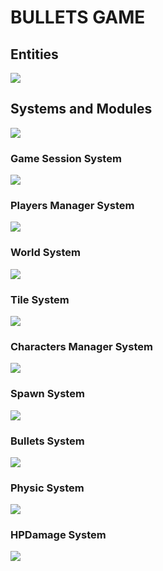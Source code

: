 # BULLETS GAME
## Entities
[![](https://mermaid.ink/img/pako:eNp9kk1qwzAQha9iZh33AKZ0kQSaQBcmTuhGm0EaO6b6MapEEkLuXtmqnSYW9UK8-Z54oxl8BW4EQQG1NCd-ROuyjx3TWfgO2yzP37JS4oVsRFEPeGW0s0bKhBXlKoQhd6M_lf9cmSJjh7ubiqg62zqKzr6VtDTnNEf-1VjjtZjZ717P2NKHB7gZjnrAh21Em3Iqk-__NFaK6AzyeahH43eEJJ4meHarDk96bD8UqSaPewtDp_CmHHPGrcRNzLayRoVNYu99QM-in73mL3_g_YQFKLIKWxF-umtPGLgjKWJQBCmoRi8dA6Zv4Sp6Z6qL5lA462kBvhPoaN1iY1FBUaP8ptsPcbzaAw?type=png)](https://mermaid.live/edit#pako:eNp9kk1qwzAQha9iZh33AKZ0kQSaQBcmTuhGm0EaO6b6MapEEkLuXtmqnSYW9UK8-Z54oxl8BW4EQQG1NCd-ROuyjx3TWfgO2yzP37JS4oVsRFEPeGW0s0bKhBXlKoQhd6M_lf9cmSJjh7ubiqg62zqKzr6VtDTnNEf-1VjjtZjZ717P2NKHB7gZjnrAh21Em3Iqk-__NFaK6AzyeahH43eEJJ4meHarDk96bD8UqSaPewtDp_CmHHPGrcRNzLayRoVNYu99QM-in73mL3_g_YQFKLIKWxF-umtPGLgjKWJQBCmoRi8dA6Zv4Sp6Z6qL5lA462kBvhPoaN1iY1FBUaP8ptsPcbzaAw)

## Systems and Modules
[![](https://mermaid.ink/img/pako:eNqNlcuOmzAUhl8FeU0ibk0Ii0ptknZGaqoozGikio0FJ4klYyMwSmnIu9fBTAeCScrCGPOd3-fiyxnFPAEUoD3lp_iIc2H82EXMkM_reh1WhYDUmEw-G0-8EE3nO04hhKIgnKnfOnpJCTDFbymuIH9HFTzQaMg3ntOkq6nHlOAGM3z40L3i3ZmMyVSi9U84tcP1I7veD435UiYHx2KgoJtb2r4-97Lz3NNVtPElFjK0un0XG56UFG4NrrnfvpHkAGIU-LYN-8SIU0uZ0Bx3ZQbIDlgC-Uewj9kXQqH4D-5rSSmI-2SY5URAKHgO_VA6a6MBNSm7RbbHqiDxmh0Ig24tbrmn7QqnsqL3tMaKr2M1cd4iTcq6GqoNM3xiyk4tlLEQelOMowrW-96uxPDIRa1zecyqKdI_NxXbK4YSvpewoautM0tOKSmuO0JXk1GzXckMXgojxVk9PET6Uq3JCgqR80qDq7ZToPuVGICD5DxukYnktkwxSeQ5fL6OREgcIYUIBbKbwB6XVEQoYheJ4lLwsGIxCkRegonKLMECVgQfcpyiYI9pIUczzH5xnr5D8hMFZ_QbBRPX8qfzuW3bvj3zrJnzyUQVChzPmrqO7zuzheU5i5nvX0z0p1Gwp5bnLlzLtV3fcj1rMTcRJETu0Y26Opob5PIXqyMZfw?type=png)](https://mermaid.live/edit#pako:eNqNlcuOmzAUhl8FeU0ibk0Ii0ptknZGaqoozGikio0FJ4klYyMwSmnIu9fBTAeCScrCGPOd3-fiyxnFPAEUoD3lp_iIc2H82EXMkM_reh1WhYDUmEw-G0-8EE3nO04hhKIgnKnfOnpJCTDFbymuIH9HFTzQaMg3ntOkq6nHlOAGM3z40L3i3ZmMyVSi9U84tcP1I7veD435UiYHx2KgoJtb2r4-97Lz3NNVtPElFjK0un0XG56UFG4NrrnfvpHkAGIU-LYN-8SIU0uZ0Bx3ZQbIDlgC-Uewj9kXQqH4D-5rSSmI-2SY5URAKHgO_VA6a6MBNSm7RbbHqiDxmh0Ig24tbrmn7QqnsqL3tMaKr2M1cd4iTcq6GqoNM3xiyk4tlLEQelOMowrW-96uxPDIRa1zecyqKdI_NxXbK4YSvpewoautM0tOKSmuO0JXk1GzXckMXgojxVk9PET6Uq3JCgqR80qDq7ZToPuVGICD5DxukYnktkwxSeQ5fL6OREgcIYUIBbKbwB6XVEQoYheJ4lLwsGIxCkRegonKLMECVgQfcpyiYI9pIUczzH5xnr5D8hMFZ_QbBRPX8qfzuW3bvj3zrJnzyUQVChzPmrqO7zuzheU5i5nvX0z0p1Gwp5bnLlzLtV3fcj1rMTcRJETu0Y26Opob5PIXqyMZfw)

### Game Session System
[![](https://mermaid.ink/img/pako:eNqNk11vmzAUhv-K5atUIhkkJHxcbBdtLiotEsKr0DJ2YcVOigR2Zcw2RvnvNbZJoZ22cYFe-zzvOUf2cQdPnFAYw3PJf54esZDgy13OgPqQVKuCXRaLUQFE67rg7ObGEJ85Jhqw4m08bRjTcSXexhLc1HSxSBpcU8DP07Atj_ZdpyuPMbD_QZnse7BcfgRJiVsqDpjhCxWorSWtbFOZ8g0NgYyLksxMemcKo-xa5D_oZKB14_-iLf--R9P7Ie26lGLSWgRYZkxo7JOM2pYO5Y1tVv7vxR6S2657eCJYUgJuOWP0NCiD12qnYXKeSTnAcqWs9-iYfPtwX4MjFXx0fMrz7-84g82I6z2Ow6NRdatGqDMARtnhmY2UjWQWTkehD382XK-dGvX8dY-eDWct2X4ycdeGp_QsFRp44_jT_3UFHVhRUeGCqOfTDTs5lI-0ojmMlST0jJtS5jBnvUJxIzlq2QnGUjTUgY2-kbsCXwSuYHzGZa12nzA7cl6NkFrCuIO_YOytN6u1F0WBG7gbb711YAvjZeBHq5239b3AD11_F4a9A39rv7cKA2_rRqG_Dd3Nbh35DqSkkFwczHvXz75_AZzoQSk?type=png)](https://mermaid.live/edit#pako:eNqNk11vmzAUhv-K5atUIhkkJHxcbBdtLiotEsKr0DJ2YcVOigR2Zcw2RvnvNbZJoZ22cYFe-zzvOUf2cQdPnFAYw3PJf54esZDgy13OgPqQVKuCXRaLUQFE67rg7ObGEJ85Jhqw4m08bRjTcSXexhLc1HSxSBpcU8DP07Atj_ZdpyuPMbD_QZnse7BcfgRJiVsqDpjhCxWorSWtbFOZ8g0NgYyLksxMemcKo-xa5D_oZKB14_-iLf--R9P7Ie26lGLSWgRYZkxo7JOM2pYO5Y1tVv7vxR6S2657eCJYUgJuOWP0NCiD12qnYXKeSTnAcqWs9-iYfPtwX4MjFXx0fMrz7-84g82I6z2Ow6NRdatGqDMARtnhmY2UjWQWTkehD382XK-dGvX8dY-eDWct2X4ycdeGp_QsFRp44_jT_3UFHVhRUeGCqOfTDTs5lI-0ojmMlST0jJtS5jBnvUJxIzlq2QnGUjTUgY2-kbsCXwSuYHzGZa12nzA7cl6NkFrCuIO_YOytN6u1F0WBG7gbb711YAvjZeBHq5239b3AD11_F4a9A39rv7cKA2_rRqG_Dd3Nbh35DqSkkFwczHvXz75_AZzoQSk)

### Players Manager System
[![](https://mermaid.ink/img/pako:eNqFVMGO2jAQ_RXLl16AJUBYFmlboYAWDtCIhENLOFjEQNRgI9vZLQ38e8exA4HSlgOJZ957M2O_OMdrHlPcx5uUf6x3RCgUDiOG4PdG9jSgUiacBUep6H651CFkY6sVqtc_oyAY5XmgNNEm0OidMnU-G5UwARVLD5P1DyosMQzzXCd1sAT7KTlSUcLNysJ96ee5iXySyOdsq0mGBj2gekODpnMrNJ2bSBjazNhfPg0ERSRN0aGQkWhH3ik6gNSXKFpZ4tg3hNO3UXBCXkqJGKSpKayrSqvn3-NnX09oOA-XT0NOJRIZQzxTxfjwvBYASLXAMJFrzhhVvu2pyD0oW856mQw2xLxMZjDaRCJGP-xkulq1iO8ZLiArzQ7i-Kp_B1iUFN8zgTvwpZc8n1MSH-3JoSlhZAtPa4Hi5P7wkSXDeSI_YVu04cLypaVUfVD2UZ4-8vR-rRWN_wEuEh7YmQBQ2K5KX13isux3tar6T3o8Y6qQWOi6i0NMoNy1cIlDBvifYa_fARhBD6y30OwqmOGmsGk7EwIE7bQ6MpFXChjOGuneOa-vcLDeeDB7G51KQQO9ObxbnJE2sEdm_yv40f91hWt4T8WeJDFcLbmORFjt6J5GuA-vMd2QLFURjtgZoCRTPDiyNe4rkdEazooNHyZkK8i-DB4I-855dYn7Of6J-3XnpeE02y2n6zw7rW6n69bwEcJt1200X3qu03zutJzes3uu4V-FgtPotDo9t9tuui0HUppB40RxMTWXYXEnnn8DTHGfwQ?type=png)](https://mermaid.live/edit#pako:eNqFVMGO2jAQ_RXLl16AJUBYFmlboYAWDtCIhENLOFjEQNRgI9vZLQ38e8exA4HSlgOJZ957M2O_OMdrHlPcx5uUf6x3RCgUDiOG4PdG9jSgUiacBUep6H651CFkY6sVqtc_oyAY5XmgNNEm0OidMnU-G5UwARVLD5P1DyosMQzzXCd1sAT7KTlSUcLNysJ96ee5iXySyOdsq0mGBj2gekODpnMrNJ2bSBjazNhfPg0ERSRN0aGQkWhH3ik6gNSXKFpZ4tg3hNO3UXBCXkqJGKSpKayrSqvn3-NnX09oOA-XT0NOJRIZQzxTxfjwvBYASLXAMJFrzhhVvu2pyD0oW856mQw2xLxMZjDaRCJGP-xkulq1iO8ZLiArzQ7i-Kp_B1iUFN8zgTvwpZc8n1MSH-3JoSlhZAtPa4Hi5P7wkSXDeSI_YVu04cLypaVUfVD2UZ4-8vR-rRWN_wEuEh7YmQBQ2K5KX13isux3tar6T3o8Y6qQWOi6i0NMoNy1cIlDBvifYa_fARhBD6y30OwqmOGmsGk7EwIE7bQ6MpFXChjOGuneOa-vcLDeeDB7G51KQQO9ObxbnJE2sEdm_yv40f91hWt4T8WeJDFcLbmORFjt6J5GuA-vMd2QLFURjtgZoCRTPDiyNe4rkdEazooNHyZkK8i-DB4I-855dYn7Of6J-3XnpeE02y2n6zw7rW6n69bwEcJt1200X3qu03zutJzes3uu4V-FgtPotDo9t9tuui0HUppB40RxMTWXYXEnnn8DTHGfwQ)

### World System
[![](https://mermaid.ink/img/pako:eNqdVV1v2jAU_Suun6gErERpITxsUhO0VW1FRJCqjfDgkVvIlNjIdtZmKf99ju3w2Upt84B8zz33XOd-kAovWAJ4iB8z9rRYES7RNIgpUs93kkMEQqSMzmb2MJ-jTucrunsYVdUdIwl6YDxL0OgvULnZnMRpclSTI1lLv4Md1uyQFAJeY4cZKYGLe0LJEnhUCgn5bGZRZGF7ydBXQtqDfEYpLCQkCD6tFuzkglQs3lBclSJdjOgypbDV05iVGY_vq2pcSMQekVwBysn6UOFHGJBc5W2ijWWjb8dVdZtmmUrLfv9R-XexJlo1BnW6dYfq5pjT1EK6qPaaur4anTyMTrCwUQl80Zyu7WFS2FTqYJCoYUdb9l6qLS30G1aTMPCbLBZRxTHIdMXZ04hzxlut1lG1NHx2dn5-fhQUgJCclWNdGOO7Hb_pOoAM6ybyZ19uBPLVGhDVW_4tjufG9fJzFL2gSX1R-1r1mE6AJOXhmOo27c30tjHTZmOmaQbigK6RoyE0LGPN50ZDVU4t0po80d0VD4S26LHaiWMnKU41xXtEbRl8XQbx8UvZLuj8AWQg4VMXCPxX4j8Qfr0Lvy7UYsnD3BY7KqdF6yLa7qrGtlpmEFKhzZQumwnV29C4tdF41HLshSmL2rB4Oziv_e4s3MY58JykifoLr2okxmpRcojxUB0TeCRFJmMc042ikkKyqKQLPJS8gDYu1gmREKRkyUnegGtCfzG2b-JhhZ_xsN_ven3XGQw898J1vCuvjUs87Dg9t-t6ynQHjuv0Bv3LTRv_0wq9bs9zLi563pXT8_repYqAJJWM35tvjv70bP4DwTUduw?type=png)](https://mermaid.live/edit#pako:eNqdVV1v2jAU_Suun6gErERpITxsUhO0VW1FRJCqjfDgkVvIlNjIdtZmKf99ju3w2Upt84B8zz33XOd-kAovWAJ4iB8z9rRYES7RNIgpUs93kkMEQqSMzmb2MJ-jTucrunsYVdUdIwl6YDxL0OgvULnZnMRpclSTI1lLv4Md1uyQFAJeY4cZKYGLe0LJEnhUCgn5bGZRZGF7ydBXQtqDfEYpLCQkCD6tFuzkglQs3lBclSJdjOgypbDV05iVGY_vq2pcSMQekVwBysn6UOFHGJBc5W2ijWWjb8dVdZtmmUrLfv9R-XexJlo1BnW6dYfq5pjT1EK6qPaaur4anTyMTrCwUQl80Zyu7WFS2FTqYJCoYUdb9l6qLS30G1aTMPCbLBZRxTHIdMXZ04hzxlut1lG1NHx2dn5-fhQUgJCclWNdGOO7Hb_pOoAM6ybyZ19uBPLVGhDVW_4tjufG9fJzFL2gSX1R-1r1mE6AJOXhmOo27c30tjHTZmOmaQbigK6RoyE0LGPN50ZDVU4t0po80d0VD4S26LHaiWMnKU41xXtEbRl8XQbx8UvZLuj8AWQg4VMXCPxX4j8Qfr0Lvy7UYsnD3BY7KqdF6yLa7qrGtlpmEFKhzZQumwnV29C4tdF41HLshSmL2rB4Oziv_e4s3MY58JykifoLr2okxmpRcojxUB0TeCRFJmMc042ikkKyqKQLPJS8gDYu1gmREKRkyUnegGtCfzG2b-JhhZ_xsN_ven3XGQw898J1vCuvjUs87Dg9t-t6ynQHjuv0Bv3LTRv_0wq9bs9zLi563pXT8_repYqAJJWM35tvjv70bP4DwTUduw)

### Tile System
[![](https://mermaid.ink/img/pako:eNqdlNFumzAUhl_F8nWSLQRIhtROa0BLtW6JRCS0Bi48cBI2gyNj1mUk7z5jQw2028USCdnn_N_vY45xBWOaYOjAPaFP8RExDrZumAPxCygjiX8uOM52OzmJIjAe34KHrVdVDxQlYJsSXADvJ8759aqo1cZFGTrgFlSzhnTXgvyUEoITsP72HcdcwwoX3mA8EVIfc-mOeQFubm7BZbn68OWjdwFtVOm7spa7Q_GPA6Nlnqj6erhOLjEh2mUISbOlr6sJECGv-NXhvpMWKo_A-2tq3aTEe1GR-6KW7N7cF9IYvA_DSGUuXz3_AlxccEbPda4hdeCfdXV10s-ty1I5UWFVLRlGHEvsuaOyZ5vjuUhjLz-k-XNTVSyKGt7XvH9CT3nfQIZaUuVb0q1Xbkr7v6XXeun-gZIGw8O42gA1rPl2-_r81C0pGRN8E1OCwZGRujs5XFJSZnkTUGQdb76ftgMyHwyB4AXQtVBvrmR7FGM5ritqfIcy1dSepr-NTlJv-7WnnsERzDDLUJqIu6GqIyHkR5zhEDpimOA9KgkPYZhfhRSVnPrnPIYOZyUewfKUiI64KTowlLXBE8ofKe1OoVPBX9CZGbOJtXhrzs2FNbOmlj2CZ-iMjXfGZGoa5sK25oZhW_Z1BH9Lg-nEtszpfGaKh_hPbUHgJOWUfVaXmbzTrn8AxSWP-g?type=png)](https://mermaid.live/edit#pako:eNqdlNFumzAUhl_F8nWSLQRIhtROa0BLtW6JRCS0Bi48cBI2gyNj1mUk7z5jQw2028USCdnn_N_vY45xBWOaYOjAPaFP8RExDrZumAPxCygjiX8uOM52OzmJIjAe34KHrVdVDxQlYJsSXADvJ8759aqo1cZFGTrgFlSzhnTXgvyUEoITsP72HcdcwwoX3mA8EVIfc-mOeQFubm7BZbn68OWjdwFtVOm7spa7Q_GPA6Nlnqj6erhOLjEh2mUISbOlr6sJECGv-NXhvpMWKo_A-2tq3aTEe1GR-6KW7N7cF9IYvA_DSGUuXz3_AlxccEbPda4hdeCfdXV10s-ty1I5UWFVLRlGHEvsuaOyZ5vjuUhjLz-k-XNTVSyKGt7XvH9CT3nfQIZaUuVb0q1Xbkr7v6XXeun-gZIGw8O42gA1rPl2-_r81C0pGRN8E1OCwZGRujs5XFJSZnkTUGQdb76ftgMyHwyB4AXQtVBvrmR7FGM5ritqfIcy1dSepr-NTlJv-7WnnsERzDDLUJqIu6GqIyHkR5zhEDpimOA9KgkPYZhfhRSVnPrnPIYOZyUewfKUiI64KTowlLXBE8ofKe1OoVPBX9CZGbOJtXhrzs2FNbOmlj2CZ-iMjXfGZGoa5sK25oZhW_Z1BH9Lg-nEtszpfGaKh_hPbUHgJOWUfVaXmbzTrn8AxSWP-g)


### Characters Manager System
[![](https://mermaid.ink/img/pako:eNqdVV2TmjAU_SuZPKuDiB8ws51xgXZfLM5S7UzVhxSi0gHihLBbF_3vDSSBVdndtj443ptz7rk59yIFDEiIoQW3MXkO9ogy8M1Zp4B_vhMah_4xYzhZrapgswHd7ifg225R-Af0nAKbM1DAMAXuE07Z-fwhNbvlZn9Jfix1H3H2X8pOpezgGDP879KO3UJuuII9DVhE0kzxZSgrzKa8wow8RelOAi-l3yX7JdnfE9ZKreyckTCP8WpVBZK2mNtFsTiEiHc9J1lUUev2FX2-P2ZR4Ka7KMVKXuSaMkDdsRwg6PZ49uSiYF8XOwGbYq5TJxRcoltPnTeLCatv4BLdesoNllIoDvKYqy1xXF76-JmSxIkoDpgALLyl7K6m3Lsic9WmPPUkjN9GdnLZgOzKk6elX0Kosl45ryzk5YpCCAHv56-yLTnOyu2HuYMStMNqoCrebKS216zih_R6Cm8-sGK_mg2SV_CW9eZIkdLNgLt5QbzdnbrJd8-54bUH93nML3NRVqQyZYEMSwckvXl-S7idU8rJVwtxnRUN1cNoG_fdHV9F-2H69YvrnF6pSFMuxgmu0K_HLPBt300EOzDBNEFRyP99izKzhmyPE7yGFv8Z4i3KY7aG6_TMoShnxD-mAbQYzXEH5lUvToR2FCXQ2qI449kDSn8QkigQD6FVwN_Q6upav6dpk6GpjcyJbuh6Bx6hpWtmTzfMwcQcGRNjMB6eO_ClKtDv6aPJeDwcDg1N6_fNgdGBOIwYoTPxvqheG-c_x4oOsA?type=png)](https://mermaid.live/edit#pako:eNqdVV2TmjAU_SuZPKuDiB8ws51xgXZfLM5S7UzVhxSi0gHihLBbF_3vDSSBVdndtj443ptz7rk59yIFDEiIoQW3MXkO9ogy8M1Zp4B_vhMah_4xYzhZrapgswHd7ifg225R-Af0nAKbM1DAMAXuE07Z-fwhNbvlZn9Jfix1H3H2X8pOpezgGDP879KO3UJuuII9DVhE0kzxZSgrzKa8wow8RelOAi-l3yX7JdnfE9ZKreyckTCP8WpVBZK2mNtFsTiEiHc9J1lUUev2FX2-P2ZR4Ka7KMVKXuSaMkDdsRwg6PZ49uSiYF8XOwGbYq5TJxRcoltPnTeLCatv4BLdesoNllIoDvKYqy1xXF76-JmSxIkoDpgALLyl7K6m3Lsic9WmPPUkjN9GdnLZgOzKk6elX0Kosl45ryzk5YpCCAHv56-yLTnOyu2HuYMStMNqoCrebKS216zih_R6Cm8-sGK_mg2SV_CW9eZIkdLNgLt5QbzdnbrJd8-54bUH93nML3NRVqQyZYEMSwckvXl-S7idU8rJVwtxnRUN1cNoG_fdHV9F-2H69YvrnF6pSFMuxgmu0K_HLPBt300EOzDBNEFRyP99izKzhmyPE7yGFv8Z4i3KY7aG6_TMoShnxD-mAbQYzXEH5lUvToR2FCXQ2qI449kDSn8QkigQD6FVwN_Q6upav6dpk6GpjcyJbuh6Bx6hpWtmTzfMwcQcGRNjMB6eO_ClKtDv6aPJeDwcDg1N6_fNgdGBOIwYoTPxvqheG-c_x4oOsA)

### Spawn System
[![](https://mermaid.ink/img/pako:eNptUlFPgzAQ_ivNPcMCbIyNxCULEH3RmeCTYw8VblvNaJdS1In8dwtFUSNNyN3X7777em0DuSgQQtifxGt-pFKRhzjjRH8P7ITppVJYbrddXO12xLZXJEqTpokkUoUkPdNXXpHkBblqW1MXaRWaK5TVLeX0gPJLZNwgw86gmEZasZcai39rDsppQuxJV4Bq6Hx1tSIf0c367jqJPwY7hqxFDTk6ClGhke-Ba1T3omKKCT62M9R4k_GhV7z5PmXMOC1ZTjZPz5hrT73p--OlYnnCD4x_j8lgu93gwFi0_3ro8lpKfbweGPr9QHrKWvfug__sdi7NGqfz-z9mYEGJsqSs0NfcdEgG6oglZhDqsMA9rU8qg4y3mkprJdILzyFUskYL6nOhRxAzepC0hHBPT5VGz5Q_ClF-kXQKYQNvELrL-cRxp4vA8aZLzw8WFlwgtF1nOgmC2cydOXPPby1476vdieMEge8tF57ju3Pf9S3Agikhb82r7B9n-wmrjte1?type=png)](https://mermaid.live/edit#pako:eNptUlFPgzAQ_ivNPcMCbIyNxCULEH3RmeCTYw8VblvNaJdS1In8dwtFUSNNyN3X7777em0DuSgQQtifxGt-pFKRhzjjRH8P7ITppVJYbrddXO12xLZXJEqTpokkUoUkPdNXXpHkBblqW1MXaRWaK5TVLeX0gPJLZNwgw86gmEZasZcai39rDsppQuxJV4Bq6Hx1tSIf0c367jqJPwY7hqxFDTk6ClGhke-Ba1T3omKKCT62M9R4k_GhV7z5PmXMOC1ZTjZPz5hrT73p--OlYnnCD4x_j8lgu93gwFi0_3ro8lpKfbweGPr9QHrKWvfug__sdi7NGqfz-z9mYEGJsqSs0NfcdEgG6oglZhDqsMA9rU8qg4y3mkprJdILzyFUskYL6nOhRxAzepC0hHBPT5VGz5Q_ClF-kXQKYQNvELrL-cRxp4vA8aZLzw8WFlwgtF1nOgmC2cydOXPPby1476vdieMEge8tF57ju3Pf9S3Agikhb82r7B9n-wmrjte1)

### Bullets System
[![](https://mermaid.ink/img/pako:eNqFUstugzAQ_BVrzwTxCIQiJVKDUSNVKZHaU0MOLmwSKh4RmLaU8O81r6TKofVpd2dnPCO7hiALEWzYx9lncGQ5Jy_UT4k4juhYwDEv1ixlB8yfq4Jjst1eATIgux2ZTBbEWbp17eTIOJJlGcfIifuBKW-aXnG1oSwR-6NQ3w1k6gnyYyRYIfHe3jG4IQ-mli6Zzxfk7Kzunx5ceh4uKq7wRG6tUK-fCNm_CC3cEdr9QYN6lxQ0SlkSBYOhpumcbo5VEQVjiL7b7Ua9uqYo9PEmxL_Mi61rXJAgwTxhUSgeqG4nPvAjJuiDLcoQ96yMuQ9-2ohVVvLsuUoDsHleogTlKRQRaMQOOUvG4Ymlr1n2uwW7hi-w1Zkmq5qpGJplmNOpoUtQga0ZpmypimWJwtKNu2kjwXfHV2TDsExT0fWZqeqWacwkwDDiWb7uP1T3r5of9bq_7A?type=png)](https://mermaid.live/edit#pako:eNqFUstugzAQ_BVrzwTxCIQiJVKDUSNVKZHaU0MOLmwSKh4RmLaU8O81r6TKofVpd2dnPCO7hiALEWzYx9lncGQ5Jy_UT4k4juhYwDEv1ixlB8yfq4Jjst1eATIgux2ZTBbEWbp17eTIOJJlGcfIifuBKW-aXnG1oSwR-6NQ3w1k6gnyYyRYIfHe3jG4IQ-mli6Zzxfk7Kzunx5ceh4uKq7wRG6tUK-fCNm_CC3cEdr9QYN6lxQ0SlkSBYOhpumcbo5VEQVjiL7b7Ua9uqYo9PEmxL_Mi61rXJAgwTxhUSgeqG4nPvAjJuiDLcoQ96yMuQ9-2ohVVvLsuUoDsHleogTlKRQRaMQOOUvG4Ymlr1n2uwW7hi-w1Zkmq5qpGJplmNOpoUtQga0ZpmypimWJwtKNu2kjwXfHV2TDsExT0fWZqeqWacwkwDDiWb7uP1T3r5of9bq_7A)

### Physic System
[![](https://mermaid.ink/img/pako:eNqNVF2TmjAU_SuZPKsVYV1lZrfTAtP1wWVndeq04kMKV6UNhIHg1qL_vYEE1PVj1gcm995zzj13bkyBfRYANvGSsjd_TVKOprYXI_H7mlMKPJtsMw7RfK7CxQK124_Ist2isFIgHJAdxiQKfeT--g0-3-8v0CuO7TpFYYPIgsIiZwNxw5gk5C2u21XBx7tZwjrxOaRjEpMVpLVMk8-QqihJYUYypyGFGl2em54zp-k5I5Rmp2YPNCk3q2bLeMq2l-HRoYn_p7ExnRaFqAEqsweKGsp20cPDI9pZT1-evzn2Dtnbang5eyZRYpIPoMQ471ClSwuEUyVzC6CGmKJ2R5ges00Yrxzir9UaT3kvLAt5yBTpDFxJjF7d8fzTKENuzhFbiuUknz1vISllUcJ2P5zJDrnu-Kzw7O7QaGZVGhajNMxEx-wgMbOOFV4hY3QDDfCm43dcy6nnFz6KQhnma0ARSRDIlVXLnLGUBvWaq2Ch7FjlXWqaO0ecpxebROJe1jQZlTy1lpNdypuZp6kQkCmlf5yqQKcjnde_Ay0R22v1yZokIIvNPZDdy5OYJY_iJr5q9caGTlWvACX00vcQ4RaOII1IGIhnrCgzHhbbicDDpjgGsCQ55R724r2AkpyzyTb2scnTHFo4TwLxD7dDskpJhM0loZnIJiT-yVhUg0SIzQL_xWZP6xh3Q6031HXdGPa7Q6OFt9jUjPvOsKsbvXutZ3R7umHsW_hfpaB1upre1Qd3-kDr9o1Bv9_CEIScpWP58lYP8P4_DjXGNQ?type=png)](https://mermaid.live/edit#pako:eNqNVF2TmjAU_SuZPKsVYV1lZrfTAtP1wWVndeq04kMKV6UNhIHg1qL_vYEE1PVj1gcm995zzj13bkyBfRYANvGSsjd_TVKOprYXI_H7mlMKPJtsMw7RfK7CxQK124_Ist2isFIgHJAdxiQKfeT--g0-3-8v0CuO7TpFYYPIgsIiZwNxw5gk5C2u21XBx7tZwjrxOaRjEpMVpLVMk8-QqihJYUYypyGFGl2em54zp-k5I5Rmp2YPNCk3q2bLeMq2l-HRoYn_p7ExnRaFqAEqsweKGsp20cPDI9pZT1-evzn2Dtnbang5eyZRYpIPoMQ471ClSwuEUyVzC6CGmKJ2R5ges00Yrxzir9UaT3kvLAt5yBTpDFxJjF7d8fzTKENuzhFbiuUknz1vISllUcJ2P5zJDrnu-Kzw7O7QaGZVGhajNMxEx-wgMbOOFV4hY3QDDfCm43dcy6nnFz6KQhnma0ARSRDIlVXLnLGUBvWaq2Ch7FjlXWqaO0ecpxebROJe1jQZlTy1lpNdypuZp6kQkCmlf5yqQKcjnde_Ay0R22v1yZokIIvNPZDdy5OYJY_iJr5q9caGTlWvACX00vcQ4RaOII1IGIhnrCgzHhbbicDDpjgGsCQ55R724r2AkpyzyTb2scnTHFo4TwLxD7dDskpJhM0loZnIJiT-yVhUg0SIzQL_xWZP6xh3Q6031HXdGPa7Q6OFt9jUjPvOsKsbvXutZ3R7umHsW_hfpaB1upre1Qd3-kDr9o1Bv9_CEIScpWP58lYP8P4_DjXGNQ)

### HPDamage System
[![](https://mermaid.ink/img/pako:eNqllG1v2jAQgP-K5c_AVgJpEqmdSpKNaupApdI0Ej548QGZHLtynHUZ4b_PwYkIFaiVlkiW7-65F99Z3uFEUMAeXjPxkmyJVOgpiDnS36RgDFS-KHMFWRQ14mqF-v1b5M_C3c6XQBSg2c9fkCgU_gau9nvj7OtQJFEg8wfCyQakCfMu36eUQZu13v9nzig6GlBjaSI-1hED0Oc6H3G-LfM0Cfkm5RBFRmqLqWsRjKV5KvjRq6lkFqL-QFN3lDZxb25uUeVP7759CasmV27gxxY2hbzJ-w3-OZW5MpZTwwISwWnX0kENcu9PgujDfY58wtEEdOpcSVEC_RTHK-PTjfJupxoxcPUjXFSaZEnB9MACkum-d08VVGg6bwp_RZls0_nykG06R0uQopNEW7pJun27QMzCdjRBPfKvqb7L9NXID2P9LiSj5t60Hk3zzdQLKTV8sbfnkdNWnmdOVAdIn7vf9OESYvp1yfrGvMxfu55bjxLu4QxkRlKqn4ldrYmx2kIGMfb0lsKaFEzFOOZ7jZJCiUXJE-wpWUAPF8-0HmxKNpJk2FsTlmvtM-FLIbIW0iL2dvgP9q5G9sByLMsdWnpxRpbTwyX2nMH4eji0R_b1lTUc285o38N_DwE-DhzXdUe2a2nt2OphoKkS8sG8aofHbf8PZeGM8A?type=png)](https://mermaid.live/edit#pako:eNqllG1v2jAQgP-K5c_AVgJpEqmdSpKNaupApdI0Ej548QGZHLtynHUZ4b_PwYkIFaiVlkiW7-65F99Z3uFEUMAeXjPxkmyJVOgpiDnS36RgDFS-KHMFWRQ14mqF-v1b5M_C3c6XQBSg2c9fkCgU_gau9nvj7OtQJFEg8wfCyQakCfMu36eUQZu13v9nzig6GlBjaSI-1hED0Oc6H3G-LfM0Cfkm5RBFRmqLqWsRjKV5KvjRq6lkFqL-QFN3lDZxb25uUeVP7759CasmV27gxxY2hbzJ-w3-OZW5MpZTwwISwWnX0kENcu9PgujDfY58wtEEdOpcSVEC_RTHK-PTjfJupxoxcPUjXFSaZEnB9MACkum-d08VVGg6bwp_RZls0_nykG06R0uQopNEW7pJun27QMzCdjRBPfKvqb7L9NXID2P9LiSj5t60Hk3zzdQLKTV8sbfnkdNWnmdOVAdIn7vf9OESYvp1yfrGvMxfu55bjxLu4QxkRlKqn4ldrYmx2kIGMfb0lsKaFEzFOOZ7jZJCiUXJE-wpWUAPF8-0HmxKNpJk2FsTlmvtM-FLIbIW0iL2dvgP9q5G9sByLMsdWnpxRpbTwyX2nMH4eji0R_b1lTUc285o38N_DwE-DhzXdUe2a2nt2OphoKkS8sG8aofHbf8PZeGM8A)

